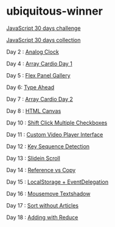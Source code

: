 # ubiquitous-winner
[JavaScript 30 days challenge](https://github.com/wesbos/JavaScript30)

[JavaScript 30 days collection](https://codepen.io/collection/XdvNLQ/)

Day 2 : [Analog Clock](https://codepen.io/kartikadur/pen/MGaEpg)

Day 4 : [Array Cardio Day 1](https://repl.it/@kartikadur/VelvetyExcitedPerl)

Day 5 : [Flex Panel Gallery](https://codepen.io/kartikadur/pen/ZxqzYJ)

Day 6: [Type Ahead](https://codepen.io/kartikadur/pen/rdqoyx)

Day 7 : [Array Cardio Day 2](https://repl.it/@kartikadur/RuddyScentedEquations)

Day 8 : [HTML Canvas](https://codepen.io/kartikadur/pen/OvamGN)

Day 10 : [Shift Click Multiple Checkboxes](https://codepen.io/kartikadur/pen/dmQrrM)

Day 11 : [Custom Video Player Interface](https://codepen.io/kartikadur/pen/qoLpJR)

Day 12 : [Key Sequence Detection](https://codepen.io/kartikadur/pen/KoJqLQ)

Day 13 : [Slidein Scroll](https://codepen.io/kartikadur/pen/qowxRZ)

Day 14 : [Reference vs Copy](https://repl.it/@kartikadur/DownrightThinRar)

Day 15 : [LocalStorage + EventDelegation](https://codepen.io/kartikadur/pen/EEJLye)

Day 16 : [Mousemove Textshadow](https://codepen.io/kartikadur/pen/VXJjPM)

Day 17 : [Sort without Articles](https://repl.it/@kartikadur/ImprobableMiserableOutlier)

Day 18 : [Adding with Reduce](https://repl.it/@kartikadur/ScientificElderlyAssociate)